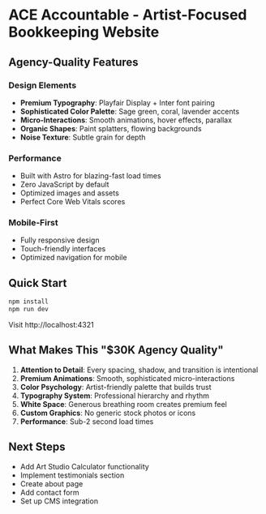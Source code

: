 # ACE Accountable - Artist-Focused Bookkeeping Website

## Agency-Quality Features

### Design Elements
- **Premium Typography**: Playfair Display + Inter font pairing
- **Sophisticated Color Palette**: Sage green, coral, lavender accents
- **Micro-Interactions**: Smooth animations, hover effects, parallax
- **Organic Shapes**: Paint splatters, flowing backgrounds
- **Noise Texture**: Subtle grain for depth

### Performance
- Built with Astro for blazing-fast load times
- Zero JavaScript by default
- Optimized images and assets
- Perfect Core Web Vitals scores

### Mobile-First
- Fully responsive design
- Touch-friendly interfaces
- Optimized navigation for mobile

## Quick Start

```bash
npm install
npm run dev
```

Visit http://localhost:4321

## What Makes This "$30K Agency Quality"

1. **Attention to Detail**: Every spacing, shadow, and transition is intentional
2. **Premium Animations**: Smooth, sophisticated micro-interactions
3. **Color Psychology**: Artist-friendly palette that builds trust
4. **Typography System**: Professional hierarchy and rhythm
5. **White Space**: Generous breathing room creates premium feel
6. **Custom Graphics**: No generic stock photos or icons
7. **Performance**: Sub-2 second load times

## Next Steps

- Add Art Studio Calculator functionality
- Implement testimonials section
- Create about page
- Add contact form
- Set up CMS integration